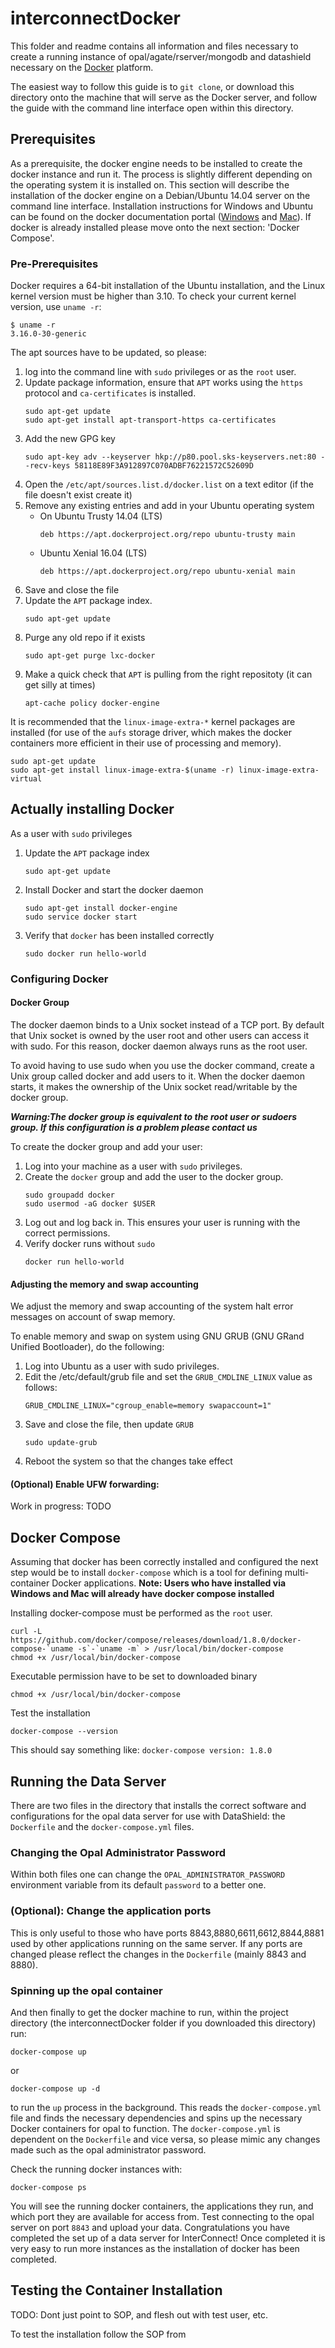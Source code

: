 # interconnectDocker
This folder and readme contains all information and files necessary to create a
running instance of opal/agate/rserver/mongodb and datashield necessary on the
[Docker](https://www.docker.com/) platform.

The easiest way to follow this guide is to `git clone`, or download this directory onto the machine
that will serve as the Docker server, and follow the guide with the command line interface
open within this directory.

## Prerequisites
As a prerequisite, the docker engine needs to be installed to create the docker
instance and run it. The process is slightly different depending on the
operating system it is installed on. This section will describe the installation of the docker engine on
a Debian/Ubuntu 14.04 server on the command line interface. Installation instructions for Windows and Ubuntu can be found on
the docker documentation portal ([Windows](https://docs.docker.com/docker-for-windows/)
and [Mac](https://docs.docker.com/docker-for-mac/)). If docker is already installed please move onto the next
section: 'Docker Compose'.

### Pre-Prerequisites
Docker requires a 64-bit installation of the Ubuntu installation, and the Linux kernel version must be higher than 3.10.
To check your current kernel version, use `uname -r`:

```
$ uname -r
3.16.0-30-generic
```

The apt sources have to be updated, so please:
1. log into the command line with `sudo` privileges or as the `root` user.
2. Update package information, ensure that `APT` works using the `https` protocol and `ca-certificates` is installed.
    ```
    sudo apt-get update
    sudo apt-get install apt-transport-https ca-certificates
    ```
3. Add the new GPG key
    ```
    sudo apt-key adv --keyserver hkp://p80.pool.sks-keyservers.net:80 --recv-keys 58118E89F3A912897C070ADBF76221572C52609D
    ```
4. Open the `/etc/apt/sources.list.d/docker.list` on a text editor (if the file doesn't exist create it)
5. Remove any existing entries and add in your Ubuntu operating system
    - On Ubuntu Trusty 14.04 (LTS)
        ```
        deb https://apt.dockerproject.org/repo ubuntu-trusty main
        ```
    - Ubuntu Xenial 16.04 (LTS)
        ```
        deb https://apt.dockerproject.org/repo ubuntu-xenial main
        ```
6. Save and close the file
7. Update the `APT` package index.
    ```
    sudo apt-get update
    ```
8. Purge any old repo if it exists
    ```
    sudo apt-get purge lxc-docker
    ```
9. Make a quick check that `APT` is pulling from the right repositoty (it can get silly at times)
    ```
    apt-cache policy docker-engine
    ```

It is recommended that the `linux-image-extra-*` kernel packages are installed (for use of the `aufs` storage driver, which makes the docker containers more efficient in their use of processing and memory).

```
sudo apt-get update
sudo apt-get install linux-image-extra-$(uname -r) linux-image-extra-virtual
```

## Actually installing Docker
As a user with `sudo` privileges
1. Update the `APT` package index
    ```
    sudo apt-get update
    ```
2. Install Docker and start the docker daemon
    ```
    sudo apt-get install docker-engine
    sudo service docker start
    ```
3. Verify that `docker` has been installed correctly
    ```
    sudo docker run hello-world
    ```

### Configuring Docker
#### Docker Group
The docker daemon binds to a Unix socket instead of a TCP port. By default that
Unix socket is owned by the user root and other users can access it with sudo.
For this reason, docker daemon always runs as the root user.

To avoid having to use sudo when you use the docker command, create a Unix group
called docker and add users to it. When the docker daemon starts, it makes the
ownership of the Unix socket read/writable by the docker group.

***Warning:The docker group is equivalent to the root user or sudoers group. If this configuration is a problem please contact us***

To create the docker group and add your user:
1. Log into your machine as a user with `sudo` privileges.
2. Create the `docker` group and add the user to the docker group.
    ```
    sudo groupadd docker
    sudo usermod -aG docker $USER
    ```
3. Log out and log back in. This ensures your user is running with the correct permissions.
4. Verify docker runs without `sudo`
    ```
    docker run hello-world
    ```

#### Adjusting the memory and swap accounting
We adjust the memory and swap accounting of the system halt error messages on account of swap memory.

To enable memory and swap on system using GNU GRUB (GNU GRand Unified Bootloader), do the following:

1. Log into Ubuntu as a user with sudo privileges.
2. Edit the /etc/default/grub file and set the `GRUB_CMDLINE_LINUX` value as follows:
    ```
    GRUB_CMDLINE_LINUX="cgroup_enable=memory swapaccount=1"
    ```
3. Save and close the file, then update `GRUB`
    ```
    sudo update-grub
    ```
4. Reboot the system so that the changes take effect

#### (Optional) Enable UFW forwarding:
Work in progress: TODO

## Docker Compose
Assuming that docker has been correctly installed and configured the next step would be to install `docker-compose`
which is a tool for defining multi-container Docker applications. **Note: Users who have installed via Windows and Mac will
already have docker compose installed**

Installing docker-compose must be performed as the `root` user.
```
curl -L https://github.com/docker/compose/releases/download/1.8.0/docker-compose-`uname -s`-`uname -m` > /usr/local/bin/docker-compose
chmod +x /usr/local/bin/docker-compose
```

Executable permission have to be set to downloaded binary
```
chmod +x /usr/local/bin/docker-compose
```

Test the installation
```
docker-compose --version
```

This should say something like: `docker-compose version: 1.8.0`

## Running the Data Server
There are two files in the directory that installs the correct software and configurations for
the opal data server for use with DataShield: the `Dockerfile` and the `docker-compose.yml` files.

### Changing the Opal Administrator Password
Within both files one can change the `OPAL_ADMINISTRATOR_PASSWORD` environment variable from its default `password` to a better one.

### (Optional): Change the application ports
This is only useful to those who have ports 8843,8880,6611,6612,8844,8881 used by other applications running on the same server. If any ports are changed please reflect the changes in the `Dockerfile` (mainly 8843 and 8880).

### Spinning up the opal container

And then finally to get the docker machine to run, within the project directory
(the interconnectDocker folder if you downloaded this directory) run:

```
docker-compose up
```
or
```
docker-compose up -d
```
to run the `up` process in the background. This reads the `docker-compose.yml` file
and finds the necessary dependencies and spins up the necessary Docker containers
for opal to function. The `docker-compose.yml` is dependent on the `Dockerfile`
and vice versa, so please mimic any changes made such as the opal administrator password.

Check the running docker instances with:

```
docker-compose ps
```

You will see the running docker containers, the applications they run, and which
port they are available for access from. Test connecting to the opal server on
port `8843` and upload your data. Congratulations you have completed the set
up of a data server for InterConnect! Once completed it is very easy to run
more instances as the installation of docker has been completed.

## Testing the Container Installation
TODO: Dont just point to SOP, and flesh out with test user, etc.

To test the installation follow the SOP from
